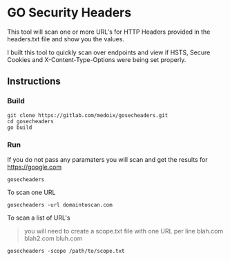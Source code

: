 # GO Security Headers

This tool will scan one or more URL's for HTTP Headers provided in the headers.txt file and show you the values.

I built this tool to quickly scan over endpoints and view if HSTS, Secure Cookies and X-Content-Type-Options were being set properly.

## Instructions
### Build
```
git clone https://gitlab.com/medoix/gosecheaders.git
cd gosecheaders
go build
```

### Run
If you do not pass any paramaters you will scan and get the results for https://google.com
```
gosecheaders
```

To scan one URL
```
gosecheaders -url domaintoscan.com
```

To scan a list of URL's
> you will need to create a scope.txt file with one URL per line
> blah.com
> blah2.com
> bluh.com

```
gosecheaders -scope /path/to/scope.txt
```